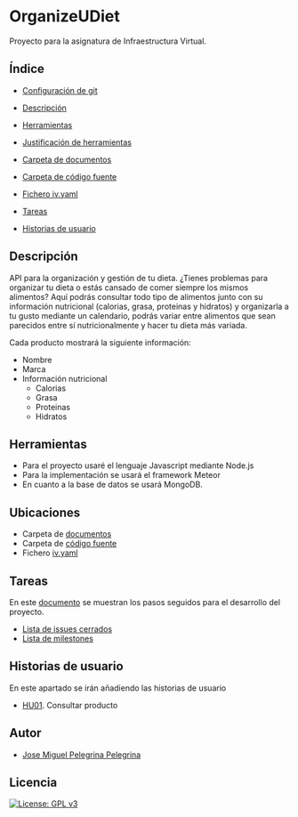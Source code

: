 # OrganizeUDiet
Proyecto para la asignatura de Infraestructura Virtual.

## Índice
+ [Configuración de git](https://github.com/josemip98/OrganizeUDiet/blob/master/docs/git_config.md)

+ [Descripción](https://github.com/josemip98/OrganizeUDiet#Descripción)

+ [Herramientas](https://github.com/josemip98/OrganizeUDiet#Herramientas)

+ [Justificación de herramientas](https://github.com/josemip98/OrganizeUDiet/blob/master/docs/herramientas.md)

+ [Carpeta de documentos](https://github.com/josemip98/OrganizeUDiet/tree/master/docs)

+ [Carpeta de código fuente](https://github.com/josemip98/OrganizeUDiet/tree/master/src)

+ [Fichero iv.yaml](https://github.com/josemip98/OrganizeUDiet/blob/master/iv.yaml)

+ [Tareas](https://github.com/josemip98/OrganizeUDiet#Tareas)

+ [Historias de usuario](https://github.com/josemip98/OrganizeUDiet#Historias-de-usuario)

## Descripción
API para la organización y gestión de tu dieta. ¿Tienes problemas para organizar tu dieta o estás cansado de comer siempre los mismos alimentos? 
Aquí podrás consultar todo tipo de alimentos junto con su información nutricional (calorias, grasa, proteinas y hidratos) y organizarla a tu gusto mediante un calendario, podrás variar entre alimentos que sean parecidos entre sí nutricionalmente y hacer tu dieta más variada. 

Cada producto mostrará la siguiente información:

+ Nombre
+ Marca
+ Información nutricional
	+ Calorias
	+ Grasa
	+ Proteinas
	+ Hidratos	

## Herramientas

+ Para el proyecto usaré el lenguaje Javascript mediante Node.js
+ Para la implementación se usará el framework Meteor
+ En cuanto a la base de datos se usará MongoDB.

## Ubicaciones

+ Carpeta de [documentos](https://github.com/josemip98/OrganizeUDiet/tree/master/docs)
+ Carpeta de [código fuente](https://github.com/josemip98/OrganizeUDiet/tree/master/src)
+ Fichero [iv.yaml](https://github.com/josemip98/OrganizeUDiet/blob/master/iv.yaml)

## Tareas
En este [documento](https://github.com/josemip98/OrganizeUDiet/tree/master/docs/pasos.md) se muestran los pasos seguidos para el desarrollo del proyecto.

+ [Lista de issues cerrados](https://github.com/josemip98/OrganizeUDiet/issues?q=is%3Aissue+is%3Aclosed)
+ [Lista de milestones](https://github.com/josemip98/OrganizeUDiet/milestones)

## Historias de usuario
En este apartado se irán añadiendo las historias de usuario

+ [HU01](https://github.com/josemip98/OrganizeUDiet/issues/9). Consultar producto

## Autor
+ [Jose Miguel Pelegrina Pelegrina](https://github.com/josemip98)

## Licencia

[![License: GPL v3](https://img.shields.io/badge/License-GPLv3-blue.svg)](https://www.gnu.org/licenses/gpl-3.0)
